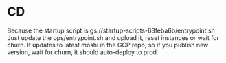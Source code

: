 # CD
Because the startup script is gs://startup-scripts-63feba6b/entrypoint.sh
Just update the ops/entrypoint.sh and upload it, reset instances or wait for churn.
It updates to latest moshi in the GCP repo, so if you publish new version, wait for churn, it should auto-deploy to
prod.
